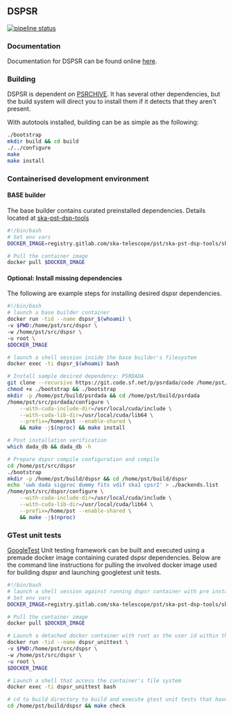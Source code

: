## DSPSR

[![pipeline status](https://gitlab.com/ska-telescope/dspsr/badges/master/pipeline.svg)](https://gitlab.com/ska-telescope/dspsr/commits/master)

### Documentation

Documentation for DSPSR can be found online [here](http://dspsr.sourceforge.net/).

### Building

DSPSR is dependent on [PSRCHIVE](https://sourceforge.net/projects/psrchive/). 
It has several other dependencies, but the build system will direct you to install them if it detects that they aren't present.

With autotools installed, building can be as simple as the following:

```bash
./bootstrap
mkdir build && cd build
./../configure
make
make install
```

### Containerised development environment

#### BASE builder

The base builder contains curated preinstalled dependencies. Details located at [ska-pst-dsp-tools](https://gitlab.com/ska-telescope/pst/ska-pst-dsp-tools)

```bash
#!/bin/bash
# Set env vars
DOCKER_IMAGE=registry.gitlab.com/ska-telescope/pst/ska-pst-dsp-tools/ska-pst-dspsr-builder:0.0.16

# Pull the container image
docker pull $DOCKER_IMAGE
```

#### Optional: Install missing dependencies

The following are example steps for installing desired dspsr dependencies.

```bash
#!/bin/bash
# launch a base builder container
docker run -tid --name dspsr_$(whoami) \
-v $PWD:/home/pst/src/dspsr \
-w /home/pst/src/dspsr \
-u root \
$DOCKER_IMAGE

# launch a shell session inside the base builder's filesystem
docker exec -ti dspsr_$(whoami) bash

# Install sample desired dependency: PSRDADA
git clone --recursive https://git.code.sf.net/p/psrdada/code /home/pst/src/psrdada && cd /home/pst/src/psrdada
chmod +x ./bootstrap && ./bootstrap
mkdir -p /home/pst/build/psrdada && cd /home/pst/build/psrdada
/home/pst/src/psrdada/configure \
    --with-cuda-include-dir=/usr/local/cuda/include \
    --with-cuda-lib-dir=/usr/local/cuda/lib64 \
    --prefix=/home/pst --enable-shared \
    && make -j$(nproc) && make install

# Post installation verification
which dada_db && dada_db -h

# Prepare dspsr compile configuration and compile
cd /home/pst/src/dspsr
./bootstrap
mkdir -p /home/pst/build/dspsr && cd /home/pst/build/dspsr
echo 'uwb dada sigproc dummy fits vdif ska1 cpsr2' > ./backends.list
/home/pst/src/dspsr/configure \
    --with-cuda-include-dir=/usr/local/cuda/include \
    --with-cuda-lib-dir=/usr/local/cuda/lib64 \
    --prefix=/home/pst --enable-shared \
    && make -j$(nproc)
```

### GTest unit tests

[GoogleTest](https://google.github.io/googletest/) Unit testing framework can be built and executed using
a premade docker image containing curated dspsr dependencies. Below are the command line instructions
for pulling the involved docker image used for building dspsr and launching googletest unit tests.

```bash
#!/bin/bash
# launch a shell session against running dspsr container with pre installed desired dependencies
# Set env vars
DOCKER_IMAGE=registry.gitlab.com/ska-telescope/pst/ska-pst-dsp-tools/ska-pst-dspsr-builder:0.0.16

# Pull the container image
docker pull $DOCKER_IMAGE

# Launch a detached docker container with root as the user id within the container
docker run -tid --name dspsr_unittest \
-v $PWD:/home/pst/src/dspsr \
-w /home/pst/src/dspsr \
-u root \
$DOCKER_IMAGE

# Launch a shell that access the container's file system
docker exec -ti dspsr_unittest bash

# cd to build directory to build and execute gtest unit tests that have been configured
cd /home/pst/build/dspsr && make check
```

